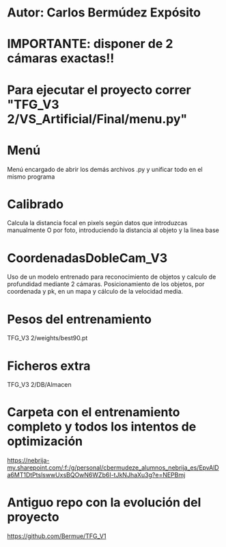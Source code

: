 # Autor: Carlos Bermúdez Expósito


# IMPORTANTE: disponer de 2 cámaras exactas!!
# Para ejecutar el proyecto correr "TFG_V3 2/VS_Artificial/Final/menu.py"


# Menú
Menú encargado de abrir los demás archivos .py y unificar todo en el mismo programa


# Calibrado
Calcula la distancia focal en pixels según datos que introduzcas manualmente 
O por foto, introduciendo la distancia al objeto y la linea base

# CoordenadasDobleCam_V3
Uso de un modelo entrenado para reconocimiento de objetos y calculo de profundidad mediante 2 cámaras.
Posicionamiento de los objetos, por coordenada y pk, en un mapa y cálculo de la velocidad media.

# Pesos del entrenamiento
TFG_V3 2/weights/best90.pt

# Ficheros extra
TFG_V3 2/DB/Almacen

# Carpeta con el entrenamiento completo y todos los intentos de optimización
https://nebrija-my.sharepoint.com/:f:/g/personal/cbermudeze_alumnos_nebrija_es/EpvAlDa6MT1DtPtslswwUxsBQOwN6WZb6I-tJkNJhaXu3g?e=NEPBmj 

# Antiguo repo con la evolución del proyecto
https://github.com/Bermue/TFG_V1
